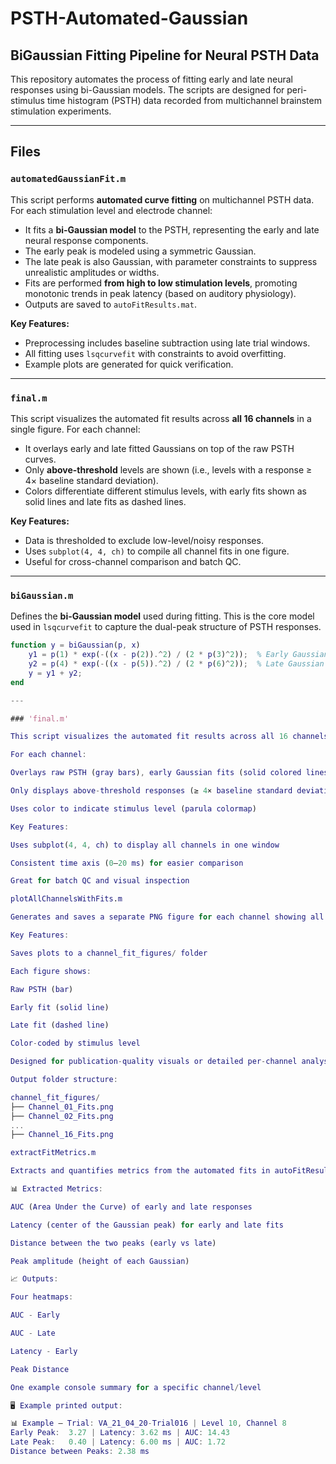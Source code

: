 # PSTH-Automated-Gaussian  
## BiGaussian Fitting Pipeline for Neural PSTH Data

This repository automates the process of fitting early and late neural responses using bi-Gaussian models. The scripts are designed for peri-stimulus time histogram (PSTH) data recorded from multichannel brainstem stimulation experiments.

---

## Files

### `automatedGaussianFit.m`  
This script performs **automated curve fitting** on multichannel PSTH data. For each stimulation level and electrode channel:

- It fits a **bi-Gaussian model** to the PSTH, representing the early and late neural response components.
- The early peak is modeled using a symmetric Gaussian.
- The late peak is also Gaussian, with parameter constraints to suppress unrealistic amplitudes or widths.
- Fits are performed **from high to low stimulation levels**, promoting monotonic trends in peak latency (based on auditory physiology).
- Outputs are saved to `autoFitResults.mat`.

**Key Features:**
- Preprocessing includes baseline subtraction using late trial windows.
- All fitting uses `lsqcurvefit` with constraints to avoid overfitting.
- Example plots are generated for quick verification.

---

### `final.m`  
This script visualizes the automated fit results across **all 16 channels** in a single figure. For each channel:

- It overlays early and late fitted Gaussians on top of the raw PSTH curves.
- Only **above-threshold** levels are shown (i.e., levels with a response ≥ 4× baseline standard deviation).
- Colors differentiate different stimulus levels, with early fits shown as solid lines and late fits as dashed lines.

**Key Features:**
- Data is thresholded to exclude low-level/noisy responses.
- Uses `subplot(4, 4, ch)` to compile all channel fits in one figure.
- Useful for cross-channel comparison and batch QC.

---
### `biGaussian.m`  
Defines the **bi-Gaussian model** used during fitting. This is the core model used in `lsqcurvefit` to capture the dual-peak structure of PSTH responses.

```matlab
function y = biGaussian(p, x)
    y1 = p(1) * exp(-((x - p(2)).^2) / (2 * p(3)^2));  % Early Gaussian
    y2 = p(4) * exp(-((x - p(5)).^2) / (2 * p(6)^2));  % Late Gaussian
    y = y1 + y2;
end

---

### 'final.m'

This script visualizes the automated fit results across all 16 channels in a single figure.

For each channel:

Overlays raw PSTH (gray bars), early Gaussian fits (solid colored lines), and late Gaussian fits (dashed lines)

Only displays above-threshold responses (≥ 4× baseline standard deviation)

Uses color to indicate stimulus level (parula colormap)

Key Features:

Uses subplot(4, 4, ch) to display all channels in one window

Consistent time axis (0–20 ms) for easier comparison

Great for batch QC and visual inspection

plotAllChannelsWithFits.m

Generates and saves a separate PNG figure for each channel showing all stimulus levels and their fitted curves.

Key Features:

Saves plots to a channel_fit_figures/ folder

Each figure shows:

Raw PSTH (bar)

Early fit (solid line)

Late fit (dashed line)

Color-coded by stimulus level

Designed for publication-quality visuals or detailed per-channel analysis

Output folder structure:

channel_fit_figures/
├── Channel_01_Fits.png
├── Channel_02_Fits.png
...
├── Channel_16_Fits.png

extractFitMetrics.m

Extracts and quantifies metrics from the automated fits in autoFitResults.mat. It computes several key values and generates heatmaps for each.

📊 Extracted Metrics:

AUC (Area Under the Curve) of early and late responses

Latency (center of the Gaussian peak) for early and late fits

Distance between the two peaks (early vs late)

Peak amplitude (height of each Gaussian)

📈 Outputs:

Four heatmaps:

AUC - Early

AUC - Late

Latency - Early

Peak Distance

One example console summary for a specific channel/level

🖥️ Example printed output:

📊 Example — Trial: VA_21_04_20-Trial016 | Level 10, Channel 8
Early Peak:  3.27 | Latency: 3.62 ms | AUC: 14.43
Late Peak:   0.40 | Latency: 6.00 ms | AUC: 1.72
Distance between Peaks: 2.38 ms

